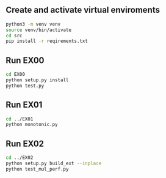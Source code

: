 ## Create and activate virtual enviroments

```bash
python3 -m venv venv
source venv/bin/activate
cd src
pip install -r reqirements.txt
```

## Run EX00

```bash
cd EX00
python setup.py install
python test.py
```

## Run EX01

```bash
cd ../EX01
python monotonic.py
```

## Run EX02

```bash
cd ../EX02
python setup.py build_ext --inplace
python test_mul_perf.py
```
